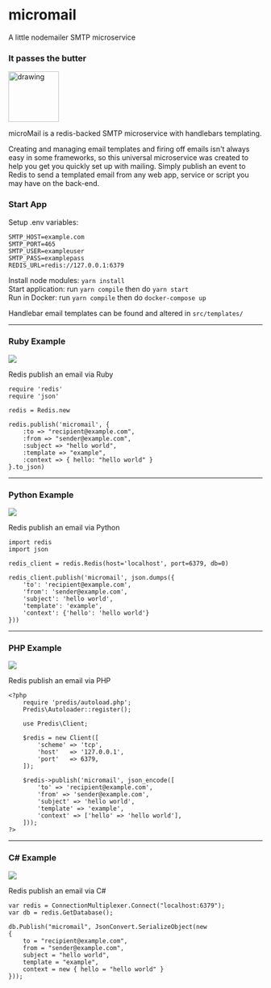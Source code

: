 # micromail

A little nodemailer SMTP microservice

### It passes the butter

<img src="https://i.imgur.com/sVYSwYB.gif" alt="drawing" width="100"/>  
  
microMail is a redis-backed SMTP microservice with handlebars templating.

Creating and managing email templates and firing off emails isn't always easy in some frameworks, so this universal microservice was created to help you get you quickly set up with mailing. Simply publish an event to Redis to send a templated email from any web app, service or script you may have on the back-end.

### Start App

Setup .env variables:

```
SMTP_HOST=example.com
SMTP_PORT=465
SMTP_USER=exampleuser
SMTP_PASS=examplepass
REDIS_URL=redis://127.0.0.1:6379
```

Install node modules: `yarn install`  
Start application: run `yarn compile` then do `yarn start`  
Run in Docker: run `yarn compile` then do `docker-compose up`

Handlebar email templates can be found and altered in `src/templates/`

---

<h3> Ruby Example</h3>
<img src="https://skillicons.dev/icons?i=ruby"/>  
  
Redis publish an email via Ruby

```
require 'redis'
require 'json'

redis = Redis.new

redis.publish('micromail', {
    :to => "recipient@example.com",
    :from => "sender@example.com",
    :subject => "hello world",
    :template => "example",
    :context => { hello: "hello world" }
}.to_json)
```

---

<h3>Python Example</h3>
<img src="https://skillicons.dev/icons?i=python"/>

Redis publish an email via Python

```
import redis
import json

redis_client = redis.Redis(host='localhost', port=6379, db=0)

redis_client.publish('micromail', json.dumps({
    'to': 'recipient@example.com',
    'from': 'sender@example.com',
    'subject': 'hello world',
    'template': 'example',
    'context': {'hello': 'hello world'}
}))
```

---

<h3>PHP Example</h3>
<img src="https://skillicons.dev/icons?i=php"/>

Redis publish an email via PHP

```
<?php
    require 'predis/autoload.php';
    Predis\Autoloader::register();

    use Predis\Client;

    $redis = new Client([
        'scheme' => 'tcp',
        'host'   => '127.0.0.1',
        'port'   => 6379,
    ]);

    $redis->publish('micromail', json_encode([
        'to' => 'recipient@example.com',
        'from' => 'sender@example.com',
        'subject' => 'hello world',
        'template' => 'example',
        'context' => ['hello' => 'hello world'],
    ]));
?>
```

---

<h3>C# Example</h3>
<img src="https://skillicons.dev/icons?i=cs" />
  
Redis publish an email via C#

```
var redis = ConnectionMultiplexer.Connect("localhost:6379");
var db = redis.GetDatabase();

db.Publish("micromail", JsonConvert.SerializeObject(new
{
    to = "recipient@example.com",
    from = "sender@example.com",
    subject = "hello world",
    template = "example",
    context = new { hello = "hello world" }
}));
```
